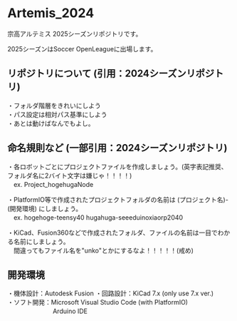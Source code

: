 # Artemis_2024

宗高アルテミス 2025シーズンリポジトリです。

2025シーズンはSoccer OpenLeagueに出場します。

## リポジトリについて (引用：2024シーズンリポジトリ)
・フォルダ階層をきれいにしよう  
・パス設定は相対パス基準にしよう  
・あとは動けばなんでもよし。  

## 命名規則など (一部引用：2024シーズンリポジトリ)
・各ロボットごとにプロジェクトファイルを作成しましょう。(英字表記推奨、フォルダ名に2バイト文字は嫌じゃ！！！！)  
　ex. Project_hogehugaNode

・PlatformIO等で作成されたプロジェクトフォルダの名前は (プロジェクト名)-(開発環境) にしましょう。  
　ex. hogehoge-teensy40 hugahuga-seeeduinoxiaorp2040
 
・KiCad、Fusion360などで作成されたフォルダ、ファイルの名前は一目でわかる名前にしましょう。  
　間違ってもファイル名を"unko"とかにするなよ！！！！！(戒め)

 ## 開発環境
 ・機体設計：Autodesk Fusion 
 ・回路設計：KiCad 7.x (only use 7.x ver.)  
 ・ソフト開発：Microsoft Visual Studio Code (with PlatformIO)
　　　　　　　 Arduino IDE  